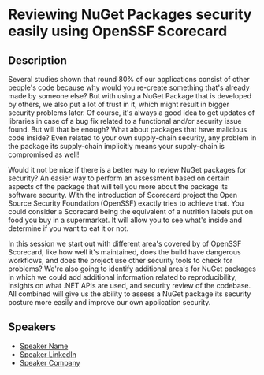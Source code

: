 # Reviewing NuGet Packages security easily using OpenSSF Scorecard

## Description

Several studies shown that round 80% of our applications consist of other people's code because why would you re-create something that's already made by someone else? But with using a NuGet Package that is developed by others, we also put a lot of trust in it, which might result in bigger security problems later. Of course, it's always a good idea to get updates of libraries in case of a bug fix related to a functional and/or security issue found. But will that be enough? What about packages that have malicious code inside? Even related to your own supply-chain security, any problem in the package its supply-chain implicitly means your supply-chain is compromised as well!
Would it not be nice if there is a better way to review NuGet packages for security? An easier way to perform an assessment based on certain aspects of the package that will tell you more about the package its software security. With the introduction of Scorecard project the Open Source Security Foundation (OpenSSF) exactly tries to achieve that. You could consider a Scorecard being the equivalent of a nutrition labels put on food you buy in a supermarket. It will allow you to see what's inside and determine if you want to eat it or not.
In this session we start out with different area's covered by of OpenSSF Scorecard, like how well it's maintained, does the build have dangerous workflows, and does the project use other security tools to check for problems? We're also going to identify additional area's for NuGet packages in which we could add additional information related to reproducibility, insights on what .NET APIs are used, and security review of the codebase. All combined will give us the ability to assess a NuGet package its security posture more easily and improve our own application security.

## Speakers

- [Speaker Name](https://x.com/speaker_x_handle)
- [Speaker LinkedIn](https://linkedin.com/in/speaker_linkedin_handle)
- [Speaker Company](https://speaker_company_url)
